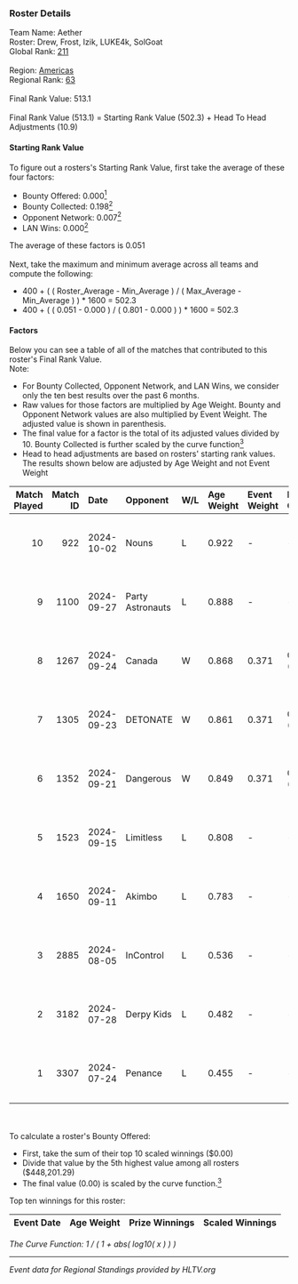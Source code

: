 ### Roster Details<br />
Team Name: Aether<br />
Roster: Drew, Frost, Izik, LUKE4k, SolGoat<br />
Global Rank: [211](../../standings_global_2024_11_13.md)<br />
<br />
Region: [Americas]( ../../standings_americas_2024_11_13.md)<br />
Regional Rank: [63]( ../../standings_americas_2024_11_13.md)<br />
<br />
Final Rank Value:  513.1<br />
<br />
Final Rank Value (513.1) = Starting Rank Value (502.3) + Head To Head Adjustments (10.9)<br />

#### Starting Rank Value<br />
To figure out a rosters's Starting Rank Value, first take the average of these four factors:<br />
- Bounty Offered: 0.000[<sup>1</sup>](#table2)
- Bounty Collected: 0.198[<sup>2</sup>](#table1)
- Opponent Network: 0.007[<sup>2</sup>](#table1)
- LAN Wins: 0.000[<sup>2</sup>](#table1)

The average of these factors is 0.051<br />
<br />
Next, take the maximum and minimum average across all teams and compute the following:<br />
- 400 + ( ( Roster_Average - Min_Average ) / ( Max_Average - Min_Average ) ) * 1600 = 502.3
- 400 + ( ( 0.051 - 0.000 ) / ( 0.801 - 0.000 ) ) * 1600 = 502.3


#### Factors<br />
Below you can see a table of all of the matches that contributed to this roster's Final Rank Value.<br />
Note:<br />

- For Bounty Collected, Opponent Network, and LAN Wins, we consider only the ten best results over the past 6 months.
- Raw values for those factors are multiplied by Age Weight. Bounty and Opponent Network values are also multiplied by Event Weight. The adjusted value is shown in parenthesis.
- The final value for a factor is the total of its adjusted values divided by 10. Bounty Collected is further scaled by the curve function[<sup>3</sup>](#curveFunction)
- Head to head adjustments are based on rosters' starting rank values. The results shown below are adjusted by Age Weight and not Event Weight
<span id="table1"></span><br />


| Match Played | Match ID | Date       | Opponent         | W/L | Age Weight | Event Weight | Bounty Collected | Opponent Network | LAN Wins  | H2H Adj. | Roster                               |
| -: | -: | :- | :- | :- | :- | :- | :- | :- | :- | -: | :- |
|           10 |      922 | 2024-10-02 | Nouns            | L   | 0.922      | -            | -                | -                | -         |    -1.30 | Drew, Frost, Izik, LUKE4k, SolGoat   |
|            9 |     1100 | 2024-09-27 | Party Astronauts | L   | 0.888      | -            | -                | -                | -         |    -2.64 | AtomiK, Drew, Frost, LUKE4k, SolGoat |
|            8 |     1267 | 2024-09-24 | Canada           | W   | 0.868      | 0.371        | 0.003 (0.001)    | 0.115 (0.037)    | 0 (0.000) |    18.23 | AtomiK, Drew, Frost, LUKE4k, SolGoat |
|            7 |     1305 | 2024-09-23 | DETONATE         | W   | 0.861      | 0.371        | 0.000 (0.000)    | 0.090 (0.029)    | 0 (0.000) |    14.18 | AtomiK, Drew, Frost, LUKE4k, SolGoat |
|            6 |     1352 | 2024-09-21 | Dangerous        | W   | 0.849      | 0.371        | 0.000 (0.000)    | 0.000 (0.000)    | 0 (0.000) |    10.17 | AtomiK, Frost, Izik, LUKE4k, SolGoat |
|            5 |     1523 | 2024-09-15 | Limitless        | L   | 0.808      | -            | -                | -                | -         |    -4.72 | AtomiK, Drew, Frost, LUKE4k, SolGoat |
|            4 |     1650 | 2024-09-11 | Akimbo           | L   | 0.783      | -            | -                | -                | -         |    -3.90 | AtomiK, Drew, LUKE4k, RiFT, SolGoat  |
|            3 |     2885 | 2024-08-05 | InControl        | L   | 0.536      | -            | -                | -                | -         |    -4.71 | AtomiK, Frost, LUKE4k, RiFT, SolGoat |
|            2 |     3182 | 2024-07-28 | Derpy Kids       | L   | 0.482      | -            | -                | -                | -         |    -9.52 | AtomiK, Frost, LUKE4k, RiFT, SolGoat |
|            1 |     3307 | 2024-07-24 | Penance          | L   | 0.455      | -            | -                | -                | -         |    -4.94 | AtomiK, Frost, LUKE4k, RiFT, SolGoat |

<br />
<span id="table2"></span><br />
To calculate a roster's Bounty Offered:<br />

- First, take the sum of their top 10 scaled winnings ($0.00)
- Divide that value by the 5th highest value among all rosters ($448,201.29)
- The final value (0.00) is scaled by the curve function.[<sup>3</sup>](#curveFunction)

Top ten winnings for this roster:<br />

| Event Date | Age Weight | Prize Winnings | Scaled Winnings |
| :- | -: | :- | :- |


<span id="curveFunction"></span>_The Curve Function: 1 / ( 1 + abs( log10( x ) ) )_<br />

---
_Event data for Regional Standings provided by HLTV.org_<br />
